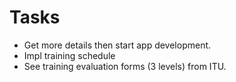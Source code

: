 # Tasks
- Get more details then start app development.
- Impl training schedule
- See training evaluation forms (3 levels) from ITU.
